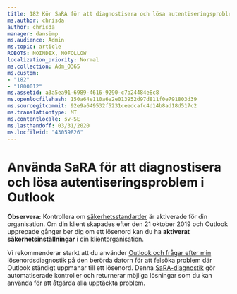 ```yaml
---
title: 182 Kör SaRA för att diagnostisera och lösa autentiseringsproblem i Outlook
ms.author: chrisda
author: chrisda
manager: dansimp
ms.audience: Admin
ms.topic: article
ROBOTS: NOINDEX, NOFOLLOW
localization_priority: Normal
ms.collection: Adm_O365
ms.custom:
- "182"
- "1800012"
ms.assetid: a3a5ea91-6989-4616-9290-c7b24484e8c8
ms.openlocfilehash: 150a64e110a6e2e013952d97d811f0e791803d39
ms.sourcegitcommit: 92e9a649532f5231ceedcafc4d14b8ad18d517c2
ms.translationtype: MT
ms.contentlocale: sv-SE
ms.lasthandoff: 03/31/2020
ms.locfileid: "43059826"
---
```

# <a name="use-sara-to-diagnose-and-resolve-outlook-authentication-issues"></a>Använda SaRA för att diagnostisera och lösa autentiseringsproblem i Outlook

**Observera:** Kontrollera om [säkerhetsstandarder](http://aka.ms/securitydefaults) är aktiverade för din organisation. Om din klient skapades efter den 21 oktober 2019 och Outlook upprepade gånger ber dig om ett lösenord kan du ha **aktiverat säkerhetsinställningar** i din klientorganisation.

Vi rekommenderar starkt att du använder [Outlook och frågar efter min](https://aka.ms/SaRA-OutlookPwdPrompt-Alchemy) lösenordsdiagnostik på den berörda datorn för att felsöka problem där Outlook ständigt uppmanar till ett lösenord. Denna [SaRA-diagnostik](https://diagnostics.office.com/#/) gör automatiserade kontroller och returnerar möjliga lösningar som du kan använda för att åtgärda alla upptäckta problem.
